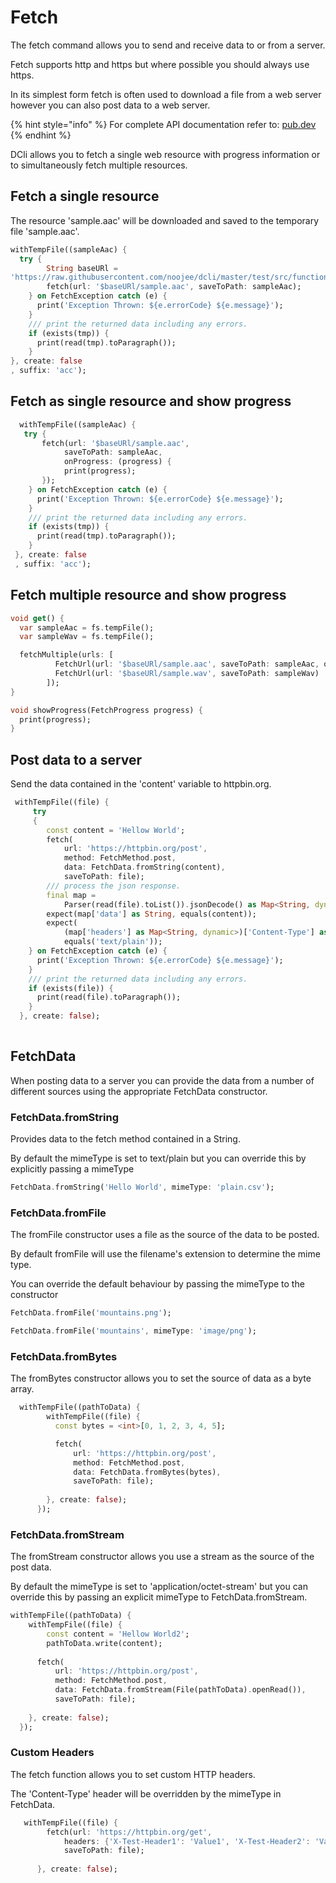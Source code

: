 # Fetch

The fetch command allows you to send and receive data to or from a server.

Fetch supports http and https but where possible you should always use https.

In its simplest form fetch is often used to download a file from a web server however you can also post data to a web server.

{% hint style="info" %}
For complete API documentation refer to: [pub.dev](https://pub.dev/documentation/dcli/latest/dcli/dcli-library.html)
{% endhint %}

DCli allows you to fetch a single web resource with progress information or to simultaneously fetch multiple resources.

## Fetch a single resource

The resource 'sample.aac' will be downloaded and saved to the temporary file 'sample.aac'.

```dart
withTempFile((sampleAac) {
  try {
        String baseURl =
'https://raw.githubusercontent.com/noojee/dcli/master/test/src/functions/fetch_downloads';
        fetch(url: '$baseURl/sample.aac', saveToPath: sampleAac);
    } on FetchException catch (e) {
      print('Exception Thrown: ${e.errorCode} ${e.message}');
    }
    /// print the returned data including any errors.
    if (exists(tmp)) {
      print(read(tmp).toParagraph());
    }
}, create: false
, suffix: 'acc');
```

## Fetch as single resource and show progress

```dart
  withTempFile((sampleAac) {
   try {
       fetch(url: '$baseURl/sample.aac',
            saveToPath: sampleAac,
            onProgress: (progress) {
            print(progress);
       });
    } on FetchException catch (e) {
      print('Exception Thrown: ${e.errorCode} ${e.message}');
    }
    /// print the returned data including any errors.
    if (exists(tmp)) {
      print(read(tmp).toParagraph());
    }
 }, create: false
 , suffix: 'acc');
```

## Fetch multiple resource and show progress

```dart
void get() {
  var sampleAac = fs.tempFile();
  var sampleWav = fs.tempFile();

  fetchMultiple(urls: [
          FetchUrl(url: '$baseURl/sample.aac', saveToPath: sampleAac, onProgress: showProgress),
          FetchUrl(url: '$baseURl/sample.wav', saveToPath: sampleWav)
        ]);
}

void showProgress(FetchProgress progress) {
  print(progress);
}
```

## Post data to a server

Send the data contained in the 'content' variable to httpbin.org.

```dart
 withTempFile((file) {
     try
     {
        const content = 'Hellow World';
        fetch(
            url: 'https://httpbin.org/post',
            method: FetchMethod.post,
            data: FetchData.fromString(content),
            saveToPath: file);
        /// process the json response.
        final map =
            Parser(read(file).toList()).jsonDecode() as Map<String, dynamic>;
        expect(map['data'] as String, equals(content));
        expect(
            (map['headers'] as Map<String, dynamic>)['Content-Type'] as String,
            equals('text/plain'));
    } on FetchException catch (e) {
      print('Exception Thrown: ${e.errorCode} ${e.message}');
    }
    /// print the returned data including any errors.
    if (exists(file)) {
      print(read(file).toParagraph());
    }
  }, create: false);
      
```

## FetchData

When posting data to a server you can provide the data from a number of different sources using the appropriate FetchData constructor.

### FetchData.fromString

Provides data to the fetch method contained in a String.&#x20;

By default the mimeType is set to text/plain but you can override this by explicitly passing a mimeType

```dart
FetchData.fromString('Hello World', mimeType: 'plain.csv');
```

### FetchData.fromFile

The fromFile constructor uses a file as the source of the data to be posted.

By default fromFile will use the filename's extension to determine the mime type.

You can override the default behaviour by passing the mimeType to the constructor

```dart
FetchData.fromFile('mountains.png');

FetchData.fromFile('mountains', mimeType: 'image/png');
```

### FetchData.fromBytes

The fromBytes constructor allows you to set the source of data as a byte array.

```dart
  withTempFile((pathToData) {
        withTempFile((file) {
          const bytes = <int>[0, 1, 2, 3, 4, 5];

          fetch(
              url: 'https://httpbin.org/post',
              method: FetchMethod.post,
              data: FetchData.fromBytes(bytes),
              saveToPath: file);
        
        }, create: false);
      });
```

### FetchData.fromStream

The fromStream constructor allows you use a stream as the source of the post data.

By default the mimeType is set to 'application/octet-stream' but you can override this by passing an explicit mimeType to FetchData.fromStream.

```dart
withTempFile((pathToData) { 
    withTempFile((file) { 
        const content = 'Hellow World2'; 
        pathToData.write(content);  
            
      fetch(
          url: 'https://httpbin.org/post',
          method: FetchMethod.post,
          data: FetchData.fromStream(File(pathToData).openRead()),
          saveToPath: file);
          
    }, create: false);
  });
```

### Custom Headers

The fetch function allows you to set custom HTTP headers.

The 'Content-Type' header will be overridden by the mimeType in FetchData.&#x20;

```dart
   withTempFile((file) {
        fetch(url: 'https://httpbin.org/get',
            headers: {'X-Test-Header1': 'Value1', 'X-Test-Header2': 'Value2'},
            saveToPath: file);
            
      }, create: false);
```
